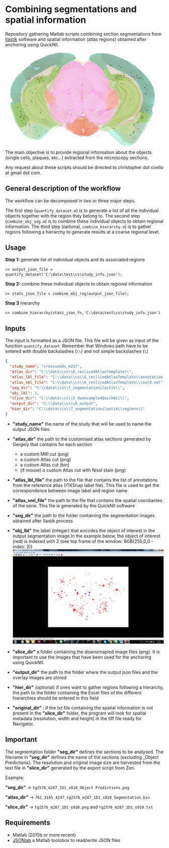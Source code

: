 # Combining segmentations and spatial information
Repository gathering Matlab scripts combining section segmentations from [Ilastik](www.ilastik.org) software and spatial information (atlas regions) obtained after anchoring using QuickNII.
![example](images/example_img.png)
The main objective is to provide regional information about the objects (single cells, plaques, etc...) extracted from the microscopy sections.

Any request about these scripts should be directed to christopher dot coello at gmail dot com.

## General description of the workflow
The workflow can be decomposed in two or three major steps.

The first step (`quantify_dataset.m`) is to generate a list of all the individual objects together with the region they belong to. The second step (`combine_obj_seg.m`) is to combine these individual objects to obtain regional information. The third step (optional, `combine_hierarchy.m`) is to gather regions following a hierarchy to generate results at a coarse regional level.

## Usage
**Step 1:** generate list of individual objects and its associated regions
```matlabsession
>> output_json_file = quantify_dataset('C:\data\test\cs\study_info.json');
```
**Step 2:** combine these individual objects to obtain regional information
```matlabsession
>> stats_json_file = combine_obj_reg(output_json_file);
```
**Step 3** hierarchy
```matlabsession
>> combine_hierarchy(stats_json_fn,'C:\data\test\cs\study_info.json')
```


## Inputs
The input is formatted as a JSON file. This file will be given as input of the function `quantify_dataset`. Remember that Windows path have to be entered with double backslashes (`\\`) and not simple backslashes (`\`)

```json
{
  "study_name": "crossseeds_m287",
  "atlas_dir": "C:\\data\\cs\\6_reslicedAtlasTemplate\\",
  "atlas_lbl_file": "C:\\data\\cs\\6_reslicedAtlasTemplate\\annotation.label",
  "atlas_xml_file": "C:\\data\\cs\\6_reslicedAtlasTemplate\\coord.xml",
  "seg_dir": "C:\\data\\cs\\7_segmentationilastik\\",
  "obj_lbl": 2,
  "slice_dir": "C:\\data\\cs\\5_downsampledQuickNii\\",
  "output_dir": "C:\\data\\cs\\8_output",
  "hier_dir": "C:\\data\\cs\\7_segmentationilastik\\regions\\"
}
```

* **"study_name"** the name of the study that will be used to name the output JSON files.

* **"atlas_dir"** the path to the customised atlas sections generated by Gergely that contains for each section
  * a custom MRI cut (png)
  * a custom Atlas cut (png)
  * a custom Atlas cut (bin)
  * (if mouse) a custom Atlas cut with Nissl stain (png)

* **"atlas_lbl_file"** the path to the file that contains the list of annotations from the reference atlas (ITKSnap label file). This file is used to get the correspondence between image label and region name
* **"atlas_xml_file"** the path to the file that contains the spatial coordiantes of the serie. This file is generated by the QuickNII software
* **"seg_dir"** the path to the folder containing the segmentation images obtained after Ilastik process
* **"obj_lbl"** the label (integer) that encodes the object of interest in the output segmentation image.In the example below, the object of interest (red) is indexed with 2 (see top frame of the window: RGB(255,0,0 - index: 2))
![example](images/obj_lbl_ss.png)

* **"slice_dir"**  a folder containing the downsmapled image files (png). It is important to use the images that have been used for the anchoring using QuickNII.
* **"output_dir"** the path to the folder where the output json files and the overlay images are stored

* **"hier_dir"** (optional) if ones want to gather regions following a hierarchy, the path to the folder containing the Excel files of the different hierarchies should be entered in this field
* **"original_dir"** : if the txt file containing the spatial information is not present in the **"slice_dir"** folder, the program will look for spatial metadata (resolution, width and height) in the tiff file ready for Navigator.

## Important
The segmentation folder **"seg_dir"** defines the sections to be analysed. The filename in **"seg_dir"** defines the name of the sections (excluding \_Object Predictions). The resolution and original image size are harvested from the text file in **"slice_dir"**  generated by the export script from Zen.

Example:

**"seg_dir"**   -> ``tg2576_m287_1D1_s010_Object Predictions.png``

**"atlas_dir"** -> ``761_3165_4247_tg2576_m287_1D1_s010_Segmentation.bin``

**"slice_dir"** -> ``tg2576_m287_1D1_s010.png`` and ``tg2576_m287_1D1_s010.txt``

## Requirements
* Matlab (2015b or more recent)
* [JSONlab](se.mathworks.com/matlabcentral/fileexchange/33381-jsonlab--a-toolbox-to-encode-decode-json-files "Exist also as Matlab App") a Matlab toolobox to read/write JSON files
